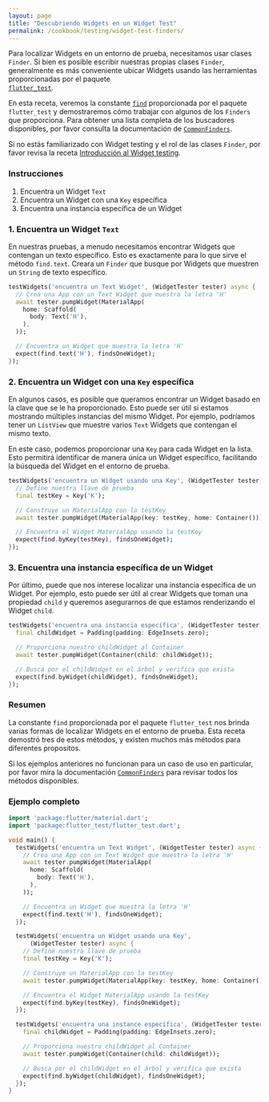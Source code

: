 ```yaml
---
layout: page
title: "Descubriendo Widgets en un Widget Test"
permalink: /cookbook/testing/widget-test-finders/
---
```


Para localizar Widgets en un entorno de prueba, necesitamos usar clases `Finder`. Si bien es posible escribir nuestras propias clases `Finder`, generalmente es más conveniente ubicar Widgets usando las herramientas proporcionadas por el paquete  
[`flutter_test`](https://docs.flutter.io/flutter/flutter_test/flutter_test-library.html).

En esta receta, veremos la constante
[`find`](https://docs.flutter.io/flutter/flutter_test/find-constant.html)
proporcionada por el paquete `flutter_test` y demostraremos cómo trabajar con algunos de los `Finders` que proporciona. Para obtener una lista completa de los buscadores disponibles, por favor consulta la documentación de 
[`CommonFinders`](https://docs.flutter.io/flutter/flutter_driver/CommonFinders-class.html).

Si no estás familiarizado con Widget testing y el rol de las clases `Finder`, 
por favor revisa la receta 
[Introducción al Widget testing](/cookbook/testing/widget-test-introduction/). 

### Instrucciones

  1. Encuentra un Widget `Text` 
  2. Encuentra un Widget con una `Key` específica
  3. Encuentra una instancia específica de un Widget

### 1. Encuentra un Widget `Text`

En nuestras pruebas, a menudo necesitamos encontrar Widgets que contengan un texto específico. Esto es exactamente para lo que sirve el método `find.text`. Creara un `Finder` que busque por Widgets que muestren un `String` de texto específico.

<!-- skip -->
```dart
testWidgets('encuentra un Text Widget', (WidgetTester tester) async {
  // Crea una App con un Text Widget que muestra la letra 'H'
  await tester.pumpWidget(MaterialApp(
    home: Scaffold(
      body: Text('H'),
    ),
  ));

  // Encuentra un Widget que muestra la letra 'H'
  expect(find.text('H'), findsOneWidget);
});
```

### 2. Encuentra un Widget con una `Key` específica

En algunos casos, es posible que queramos encontrar un Widget basado en la clave que se le ha proporcionado. Esto puede ser útil si estamos mostrando múltiples instancias del mismo Widget. Por ejemplo, podríamos tener un `ListView` que muestre varios `Text` Widgets que contengan el mismo texto.

En este caso, podemos proporcionar una `Key` para cada Widget en la lista. Esto permitirá identificar de manera única un Widget específico, facilitando la búsqueda del Widget en el entorno de prueba.

<!-- skip -->
```dart
testWidgets('encuentra un Widget usando una Key', (WidgetTester tester) async {
  // Define nuestra llave de prueba
  final testKey = Key('K');

  // Construye un MaterialApp con la testKey
  await tester.pumpWidget(MaterialApp(key: testKey, home: Container()));

  // Encuentra el Widget MaterialApp usando la testKey
  expect(find.byKey(testKey), findsOneWidget);
});
```

### 3. Encuentra una instancia específica de un Widget

Por último, puede que nos interese localizar una instancia específica de un Widget.
Por ejemplo, esto puede ser útil al crear Widgets que toman una propiedad `child` 
y queremos asegurarnos de que estamos renderizando el Widget `child`.

<!-- skip -->
```dart
testWidgets('encuentra una instancia específica', (WidgetTester tester) async {
  final childWidget = Padding(padding: EdgeInsets.zero);

  // Proporciona nuestro childWidget al Container
  await tester.pumpWidget(Container(child: childWidget));

  // Busca por el childWidget en el árbol y verifica que exista
  expect(find.byWidget(childWidget), findsOneWidget);
});
```

### Resumen

La constante `find`  proporcionada por el paquete `flutter_test` nos brinda varias formas de localizar Widgets en el entorno de prueba. Esta receta demostró tres de estos métodos, y existen muchos más métodos para diferentes propositos.

Si los ejemplos anteriores no funcionan para un caso de uso en particular, por favor mira la documentación 
[`CommonFinders`](https://docs.flutter.io/flutter/flutter_driver/CommonFinders-class.html)
para revisar todos los métodos disponibles. 

### Ejemplo completo

```dart
import 'package:flutter/material.dart';
import 'package:flutter_test/flutter_test.dart';

void main() {
  testWidgets('encuentra un Text Widget', (WidgetTester tester) async {
    // Crea una App con un Text Widget que muestra la letra 'H'
    await tester.pumpWidget(MaterialApp(
      home: Scaffold(
        body: Text('H'),
      ),
    ));

    // Encuentra un Widget que muestra la letra 'H'
    expect(find.text('H'), findsOneWidget);
  });

  testWidgets('encuentra un Widget usando una Key',
      (WidgetTester tester) async {
    // Define nuestra llave de prueba
    final testKey = Key('K');

    // Construye un MaterialApp con la testKey
    await tester.pumpWidget(MaterialApp(key: testKey, home: Container()));

    // Encuentra el Widget MaterialApp usando la testKey
    expect(find.byKey(testKey), findsOneWidget);
  });

  testWidgets('encuentra una instance específica', (WidgetTester tester) async {
    final childWidget = Padding(padding: EdgeInsets.zero);

    // Proporciona nuestro childWidget al Container
    await tester.pumpWidget(Container(child: childWidget));

    // Busca por el childWidget en el árbol y verifica que exista
    expect(find.byWidget(childWidget), findsOneWidget);
  });
}
```
